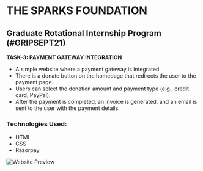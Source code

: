 
# THE SPARKS FOUNDATION 
## Graduate Rotational Internship Program (#GRIPSEPT21)

**TASK-3: PAYMENT GATEWAY INTEGRATION**

- A simple website where a payment gateway is integrated.
- There is a donate button on the homepage that redirects the user to the payment page.
- Users can select the donation amount and payment type (e.g., credit card, PayPal).
- After the payment is completed, an invoice is generated, and an email is sent to the user with the payment details.

### Technologies Used:

- HTML
- CSS
- Razorpay


![Website Preview](https://github.com/nivi2407/PaymentGateway/assets/79712578/19f62d7e-f4dc-4d2a-908e-9b8bc09711f2)


